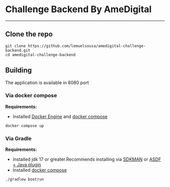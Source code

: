 # Challenge Backend By AmeDigital
<hr>


## Clone the repo
```shell
git clone https://github.com/lemuelsousa/amedigital-challenge-backend.git
cd amedigital-challenge-backend
```

## Building
The application is available in 8080 port
### Via docker compose
**Requirements:** <br>
- Installed [Docker Engine](https://docs.docker.com/engine/) and [docker compose](https://docs.docker.com/compose/)
```shell
docker compose up
```
### Via Gradle
**Requirements:** <br>
- Installed jdk 17 or greater.Recommends installing via [SDKMAN](https://sdkman.io/install) or [ASDF + Java plugin](https://github.com/halcyon/asdf-java) 
- Installed [docker compose](https://docs.docker.com/compose/install/)
```shell
./gradlew bootrun
```